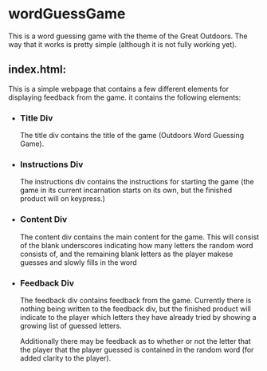# wordGuessGame

This is a word guessing game with the theme of the Great Outdoors. The way that it works is pretty simple (although it is not fully working yet).

## index.html:

This is a simple webpage that contains a few different elements for displaying feedback from the game. it contains the following elements:

* ### Title Div

    The title div contains the title of the game (Outdoors Word Guessing Game).

* ### Instructions Div

    The instructions div contains the instructions for starting the game (the game in its current incarnation starts on its own, but the finished product will on keypress.)

* ### Content Div

    The content div contains the main content for the game. This will consist of the blank underscores indicating how many letters the random word consists of, and the remaining blank letters as the player makese guesses and slowly fills in the word

* ### Feedback Div

    The feedback div contains feedback from the game. Currently there is nothing being written to the feedback div, but the finished product will indicate to the player which letters they have already tried by showing a growing list of guessed letters.

    Additionally there may be feedback as to whether or not the letter that the player that the player guessed is contained in the random word (for added clarity to the player).

